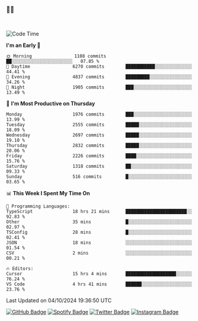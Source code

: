 ### 🤙🍺

<!-- <a href="https://github-readme-stats.vercel.app/api?username=hzak2xx&count_private=true&show_icons=true&theme=dracula">
  <img align="center" src="https://github-readme-stats.vercel.app/api?username=hzak2xx&count_private=true&show_icons=true&theme=dracula" />
</a>
</br> -->
</br>

<!--START_SECTION:waka-->
![Code Time](http://img.shields.io/badge/Code%20Time-3%2C589%20hrs%2021%20mins-blue)

**I'm an Early 🐤** 

```text
🌞 Morning                1108 commits        ██░░░░░░░░░░░░░░░░░░░░░░░   07.85 % 
🌆 Daytime                6270 commits        ███████████░░░░░░░░░░░░░░   44.41 % 
🌃 Evening                4837 commits        █████████░░░░░░░░░░░░░░░░   34.26 % 
🌙 Night                  1905 commits        ███░░░░░░░░░░░░░░░░░░░░░░   13.49 % 
```
📅 **I'm Most Productive on Thursday** 

```text
Monday                   1976 commits        ███░░░░░░░░░░░░░░░░░░░░░░   13.99 % 
Tuesday                  2555 commits        █████░░░░░░░░░░░░░░░░░░░░   18.09 % 
Wednesday                2697 commits        █████░░░░░░░░░░░░░░░░░░░░   19.10 % 
Thursday                 2832 commits        █████░░░░░░░░░░░░░░░░░░░░   20.06 % 
Friday                   2226 commits        ████░░░░░░░░░░░░░░░░░░░░░   15.76 % 
Saturday                 1318 commits        ██░░░░░░░░░░░░░░░░░░░░░░░   09.33 % 
Sunday                   516 commits         █░░░░░░░░░░░░░░░░░░░░░░░░   03.65 % 
```


📊 **This Week I Spent My Time On** 

```text
💬 Programming Languages: 
TypeScript               18 hrs 21 mins      ███████████████████████░░   92.83 % 
Other                    35 mins             █░░░░░░░░░░░░░░░░░░░░░░░░   02.97 % 
TSConfig                 28 mins             █░░░░░░░░░░░░░░░░░░░░░░░░   02.41 % 
JSON                     18 mins             ░░░░░░░░░░░░░░░░░░░░░░░░░   01.54 % 
CSV                      2 mins              ░░░░░░░░░░░░░░░░░░░░░░░░░   00.21 % 

🔥 Editors: 
Cursor                   15 hrs 4 mins       ███████████████████░░░░░░   76.24 % 
VS Code                  4 hrs 41 mins       ██████░░░░░░░░░░░░░░░░░░░   23.76 % 
```


 Last Updated on 04/10/2024 19:36:50 UTC
<!--END_SECTION:waka-->

[![GitHub Badge](https://img.shields.io/badge/GitHub-100000?style=for-the-badge&logo=github&logoColor=white)](https://github.com/hzak2xx)
[![Spotify Badge](https://img.shields.io/badge/Spotify-1ED760?&style=for-the-badge&logo=spotify&logoColor=white)](https://open.spotify.com/user/uf90s6sbbh75a1mt44clkhkvf)
[![Twitter Badge](https://img.shields.io/badge/Twitter-1DA1F2?style=for-the-badge&logo=twitter&logoColor=white)](https://twitter.com/hzak2xx)
[![Instagram Badge](https://img.shields.io/badge/Instagram-E4405F?style=for-the-badge&logo=instagram&logoColor=white)](https://www.instagram.com/hzak2xx/)
